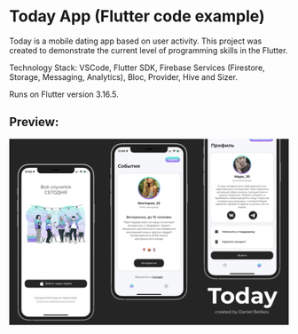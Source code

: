 # Today App (Flutter code example)
Today is a mobile dating app based on user activity. This project was created to demonstrate the current level of programming skills in the Flutter.

Technology Stack: VSCode, Flutter SDK, Firebase Services (Firestore, Storage, Messaging, Analytics), Bloc, Provider, Hive and Sizer.

Runs on Flutter version 3.16.5.

## Preview:
<img src="./preview/preview.png"/>